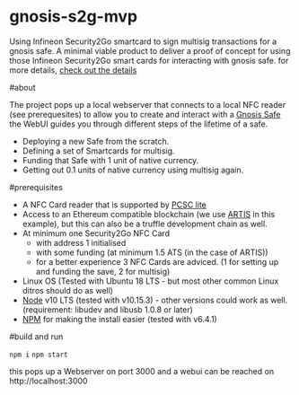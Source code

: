 # gnosis-s2g-mvp

Using Infineon Security2Go smartcard to sign multisig transactions for a gnosis safe.
A minimal viable product to deliver a proof of concept for using those Infineon Security2Go smart cards for interacting with gnosis safe.
for more details, [check out the details](https://github.com/gnosis/GECO/pull/27)

#about

The project pops up a local webserver that connects to a local NFC reader (see prerequesites) to allow you to create and interact with a [Gnosis Safe](https://github.com/gnosis/safe-contracts)
the WebUI guides you through different steps of the lifetime of a safe.
-   Deploying a new Safe from the scratch.
-   Defining a set of Smartcards for multisig.
-   Funding that Safe with 1 unit of native currency.
-   Getting out 0.1 units of native currency using multisig again.

#prerequisites

- A NFC Card reader that is supported by [PCSC lite](https://pcsclite.apdu.fr/)
- Access to an Ethereum compatible blockchain (we use [ARTIS](https://artis.eco) in this example), but this can also be a truffle development chain as well.
- At minimum one Security2Go NFC Card
    -   with address 1 initialised
    -   with some funding (at minimum 1.5 ATS (in the case of ARTIS))
    -   for a better experience 3 NFC Cards are adviced. (1 for setting up and funding the save, 2 for multisig)
- Linux OS (Tested with Ubuntu 18 LTS - but most other common Linux ditros should do as well)
- [Node](https://nodejs.org/en/) v10 LTS (tested with v10.15.3) - other versions could work as well. (requirement: libudev and libusb 1.0.8 or later)
- [NPM](https://www.npmjs.com/get-npm) for making the install easier (tested with v6.4.1)

#build and run

`npm i`
`npm start`

this pops up a Webserver on port 3000 and a webui can be reached on http://localhost:3000